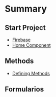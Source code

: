 # Summary

## Start Project

* [Firebase](README.md)
* [Home Component](home-component.md)

## Methods

* [Defining Methods](methods.md)

## Formularios

